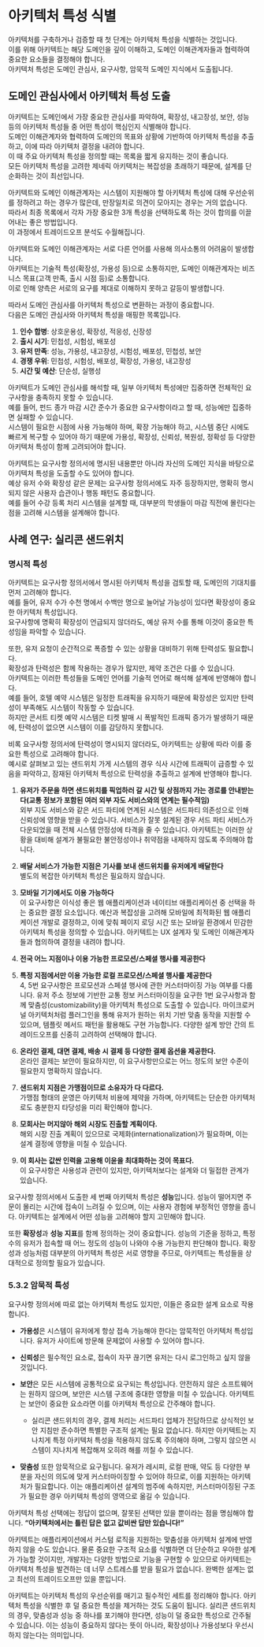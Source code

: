 # 아키텍처 특성 식별
아키텍처를 구축하거나 검증할 때 첫 단계는 아키텍처 특성을 식별하는 것입니다.  
이를 위해 아키텍트는 해당 도메인을 깊이 이해하고, 도메인 이해관계자들과 협력하여 중요한 요소들을 결정해야 합니다.  
아키텍처 특성은 도메인 관심사, 요구사항, 암묵적 도메인 지식에서 도출됩니다.

## 도메인 관심사에서 아키텍처 특성 도출

아키텍트는 도메인에서 가장 중요한 관심사를 파악하여, 확장성, 내고장성, 보안, 성능 등의 아키텍처 특성들 중 어떤 특성이 핵심인지 식별해야 합니다.  
도메인 이해관계자와 협력하여 도메인의 목표와 상황에 기반하여 아키텍처 특성을 추출하고, 이에 따라 아키텍처 결정을 내려야 합니다.  
이 때 주요 아키텍처 특성을 정의할 때는 목록을 짧게 유지하는 것이 좋습니다.  
모든 아키텍처 특성을 고려한 제네릭 아키텍처는 복잡성을 초래하기 때문에, 설계를 단순화하는 것이 최선입니다.

아키텍트와 도메인 이해관계자는 시스템이 지원해야 할 아키텍처 특성에 대해 우선순위를 정하려고 하는 경우가 많은데, 만장일치로 의견이 모아지는 경우는 거의 없습니다.  
따라서 최종 목록에서 각자 가장 중요한 3개 특성을 선택하도록 하는 것이 합의를 이끌어내는 좋은 방법입니다.  
이 과정에서 트레이드오프 분석도 수월해집니다.

아키텍트와 도메인 이해관계자는 서로 다른 언어를 사용해 의사소통의 어려움이 발생합니다.  
아키텍트는 기술적 특성(확장성, 가용성 등)으로 소통하지만, 도메인 이해관계자는 비즈니스 목표(고객 만족, 출시 시점 등)로 소통합니다.  
이로 인해 양측은 서로의 요구를 제대로 이해하지 못하고 갈등이 발생합니다.

따라서 도메인 관심사를 아키텍처 특성으로 변환하는 과정이 중요합니다.  
다음은 도메인 관심사와 아키텍처 특성을 매핑한 목록입니다.

1. **인수 합병**: 상호운용성, 확장성, 적응성, 신장성
2. **출시 시기**: 민첩성, 시험성, 배포성
3. **유저 만족**: 성능, 가용성, 내고장성, 시험성, 배포성, 민첩성, 보안
4. **경쟁 우위**: 민첩성, 시험성, 배포성, 확장성, 가용성, 내고장성
5. **시간 및 예산**: 단순성, 실행성

아키텍트가 도메인 관심사를 해석할 때, 일부 아키텍처 특성에만 집중하면 전체적인 요구사항을 충족하지 못할 수 있습니다.  
예를 들어, 펀드 종가 마감 시간 준수가 중요한 요구사항이라고 할 때, 성능에만 집중하면 실패할 수 있습니다.  
시스템이 필요한 시점에 사용 가능해야 하며, 확장 가능해야 하고, 시스템 중단 시에도 빠르게 복구할 수 있어야 하기 때문에 가용성, 확장성, 신뢰성, 복원성, 정확성 등 다양한 아키텍처 특성이 함께 고려되어야 합니다.

아키텍트는 요구사항 정의서에 명시된 내용뿐만 아니라 자신의 도메인 지식을 바탕으로 아키텍처 특성을 도출할 수도 있어야 합니다.  
예상 유저 수와 확장성 같은 문제는 요구사항 정의서에도 자주 등장하지만, 명확히 명시되지 않은 사용자 습관이나 행동 패턴도 중요합니다.  
예를 들어 수강 등록 처리 시스템을 설계할 때, 대부분의 학생들이 마감 직전에 몰린다는 점을 고려해 시스템을 설계해야 합니다.

## 사례 연구: 실리콘 샌드위치

### 명시적 특성

아키텍트는 요구사항 정의서에서 명시된 아키텍처 특성을 검토할 때, 도메인의 기대치를 먼저 고려해야 합니다.  
예를 들어, 유저 수가 수천 명에서 수백만 명으로 늘어날 가능성이 있다면 확장성이 중요한 아키텍처 특성입니다.  
요구사항에 명확히 확장성이 언급되지 않더라도, 예상 유저 수를 통해 이것이 중요한 특성임을 파악할 수 있습니다. 

또한, 유저 요청이 순간적으로 폭증할 수 있는 상황을 대비하기 위해 탄력성도 필요합니다.  
확장성과 탄력성은 함께 작용하는 경우가 많지만, 제약 조건은 다를 수 있습니다.  
아키텍트는 이러한 특성들을 도메인 언어를 기술적 언어로 해석해 설계에 반영해야 합니다.  
예를 들어, 호텔 예약 시스템은 일정한 트래픽을 유지하기 때문에 확장성은 있지만 탄력성이 부족해도 시스템이 작동할 수 있습니다.  
하지만 콘서트 티켓 예약 시스템은 티켓 발매 시 폭발적인 트래픽 증가가 발생하기 때문에, 탄력성이 없으면 시스템이 이를 감당하지 못합니다. 

비록 요구사항 정의서에 탄력성이 명시되지 않더라도, 아키텍트는 상황에 따라 이를 중요한 특성으로 고려해야 합니다.  
예시로 살펴보고 있는 샌드위치 가게 시스템의 경우 식사 시간에 트래픽이 급증할 수 있음을 파악하고, 잠재된 아키텍처 특성으로 탄력성을 추출하고 설계에 반영해야 합니다.

1. **유저가 주문을 하면 샌드위치를 픽업하러 갈 시간 및 상점까지 가는 경로를 안내받는다(교통 정보가 포함된 여러 외부 자도 서비스와의 연계는 필수적임)**  
   외부 지도 서비스와 같은 서드 파티에 연계된 시스템은 서드파티 의존성으로 인해 신뢰성에 영향을 받을 수 있습니다. 서비스가 잘못 설계된 경우 서드 파티 서비스가 다운되었을 때 전체 시스템 안정성에 타격을 줄 수 있습니다. 아키텍트는 이러한 상황을 대비해 설계가 불필요한 불안정성이나 취약점을 내제하지 않도록 주의해야 합니다.

2. **배달 서비스가 가능한 지점은 기사를 보내 샌드위치를 유저에게 배달한다**  
   별도의 복잡한 아키텍처 특성은 필요하지 않습니다.

3. **모바일 기기에서도 이용 가능하다**  
   이 요구사항은 이식성 좋은 웹 애플리케이션과 네이티브 애플리케이션 중 선택을 하는 중요한 결정 요소입니다. 예산과 복잡성을 고려해 모바일에 최적화된 웹 애플리케이션 개발로 결정하고, 이에 맞춰 페이지 로딩 시간 또는 모바일 환경에서 민감한 아키텍처 특성을 정의할 수 있습니다. 아키텍트는 UX 설계자 및 도메인 이해관계자들과 협의하여 결정을 내려야 합니다.

4. **전국 어느 지점이나 이용 가능한 프로모션/스페셜 행사를 제공한다**  

5. **특정 지점에서만 이용 가능한 로컬 프로모션/스페셜 행사를 제공한다**  
   4, 5번 요구사항은 프로모션과 스페셜 행사에 관한 커스터마이징 가능 여부를 다룹니다. 유저 주소 정보에 기반한 교통 정보 커스터마이징을 요구한 1번 요구사항과 함께 맞춤성(customizability)을 아키텍처 특성으로 도출할 수 있습니다. 마이크로커널 아키텍처처럼 플러그인을 통해 유저가 원하는 위치 기반 맞춤 동작을 지원할 수 있으며, 템플릿 메서드 패턴을 활용해도 구현 가능합니다. 다양한 설계 방안 간의 트레이드오프를 신중히 고려하여 선택해야 합니다.

6. **온라인 결제, 대면 결제, 배송 시 결제 등 다양한 결제 옵션을 제공한다.**  
   온라인 결제는 보안이 필요하지만, 이 요구사항만으로는 어느 정도의 보안 수준이 필요한지 명확하지 않습니다.

7. **샌드위치 지점은 가맹점이므로 소유자가 다 다르다.**  
   가맹점 형태의 운영은 아키텍처 비용에 제약을 가하며, 아키텍트는 단순한 아키텍처로도 충분한지 타당성을 미리 확인해야 합니다.

8. **모회사는 머지않아 해외 시장도 진출할 계획이다.**  
   해외 시장 진출 계획이 있으므로 국제화(internationalization)가 필요하며, 이는 설계 결정에 영향을 미칠 수 있습니다.

9. **이 회사는 값싼 인력을 고용해 이윤을 최대화하는 것이 목표다.**  
   이 요구사항은 사용성과 관련이 있지만, 아키텍처보다는 설계와 더 밀접한 관계가 있습니다.

요구사항 정의서에서 도출한 세 번째 아키텍처 특성은 **성능**입니다. 성능이 떨어지면 주문이 몰리는 시간에 접속이 느려질 수 있으며, 이는 사용자 경험에 부정적인 영향을 줍니다. 아키텍트는 설계에서 어떤 성능을 고려해야 할지 고민해야 합니다.

또한 **확장성**과 **성능 지표**를 함께 정의하는 것이 중요합니다. 성능의 기준을 정하고, 특정 수의 유저가 접속할 때 어느 정도의 성능이 나와야 수용 가능한지 판단해야 합니다. 확장성과 성능처럼 대부분의 아키텍처 특성은 서로 영향을 주므로, 아키텍트는 특성들을 상대적으로 정의할 필요가 있습니다.

###  5.3.2 암묵적 특성

요구사항 정의서에 따로 없는 아키텍처 특성도 있지만, 이들은 중요한 설계 요소로 작용합니다.

- **가용성**은 시스템이 유저에게 항상 접속 가능해야 한다는 암묵적인 아키텍처 특성입니다. 유저가 사이트에 방문해 문제없이 사용할 수 있어야 합니다.
- **신뢰성**은 필수적인 요소로, 접속이 자꾸 끊기면 유저는 다시 로그인하고 싶지 않을 것입니다.
- **보안**은 모든 시스템에 공통적으로 요구되는 특성입니다. 안전하지 않은 소프트웨어는 원하지 않으며, 보안은 시스템 구조에 중대한 영향을 미칠 수 있습니다. 아키텍트는 보안이 중요한 요소라면 이를 아키텍처 특성으로 간주해야 합니다.
  - 실리콘 샌드위치의 경우, 결제 처리는 서드파티 업체가 전담하므로 상식적인 보안 지침만 준수하면 특별한 구조적 설계는 필요 없습니다. 하지만 아키텍트는 지나치게 특정 아키텍처 특성을 적용하지 않도록 주의해야 하며, 그렇지 않으면 시스템이 지나치게 복잡해져 오히려 해를 끼칠 수 있습니다.

- **맞춤성** 또한 암묵적으로 요구됩니다. 유저가 레시피, 로컬 판매, 약도 등 다양한 부분을 자신의 의도에 맞게 커스터마이징할 수 있어야 하므로, 이를 지원하는 아키텍처가 필요합니다. 이는 애플리케이션 설계의 범주에 속하지만, 커스터마이징된 구조가 필요한 경우 아키텍처 특성의 영역으로 옮길 수 있습니다.

아키텍처 특성 선택에는 정답이 없으며, 잘못된 선택만 있을 뿐이라는 점을 명심해야 합니다. **“아키텍처에서는 틀린 답은 없고 값비싼 답만 있습니다!”**

아키텍트는 애플리케이션에서 커스텀 로직을 지원하는 맞춤성을 아키텍처 설계에 반영하지 않을 수도 있습니다. 물론 중요한 구조적 요소를 식별하면 더 단순하고 우아한 설계가 가능할 것이지만, 개발자는 다양한 방법으로 기능을 구현할 수 있으므로 아키텍트는 아키텍처 특성을 발견하는 데 너무 스트레스를 받을 필요가 없습니다. 완벽한 설계는 없고 최선의 트레이드오프만 있을 뿐입니다. 

아키텍트는 아키텍처 특성의 우선순위를 매기고 필수적인 세트를 정리해야 합니다. 아키텍처 특성을 식별한 후 덜 중요한 특성을 제거하는 것도 도움이 됩니다. 실리콘 샌드위치의 경우, 맞춤성과 성능 중 하나를 포기해야 한다면, 성능이 덜 중요한 특성으로 간주될 수 있습니다. 이는 성능이 중요하지 않다는 뜻이 아니라, 확장성이나 가용성보다 우선시하지 않는다는 의미입니다.